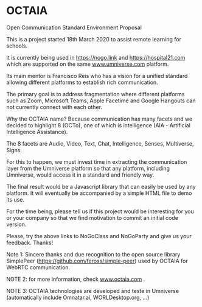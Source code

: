# OCTAIA
Open Communication Standard Environment Proposal  

This is a project started 18th March 2020 to assist remote learning for schools.

It is currently being used in https://nogo.link and https://hospital21.com which are supported on the same www.umniverse.com platform.

Its main mentor is Francisco Reis who has a vision for a unified standard allowing different platforms to establish rich communication. 

The primary goal is to address fragmentation where different platforms such as Zoom, Microsoft Teams, Apple Facetime and Google Hangouts can not currently connect with each other.

Why the OCTAIA name? Because communication has many facets and we decided to highlight 8 (OCTo), one of which is intelligence (AIA - Artificial Intelligence Assistance). 

The 8 facets are Audio, Video, Text, Chat, Intelligence, Senses, Multiverse, Signs.

For this to happen, we must invest time in extracting the communication layer from the Umniverse platform so that any platform, including Umniverse, would access it in a standard and friendly way.

The final result would be a Javascript library that can easily be used by any platform. It will eventually be accompanied by a simple HTML file to demo its use.

For the time being, please tell us if this project would be interesting for you or your company so that we find motivation to commit an initial code version. 

Please, try the above links to NoGoClass and NoGoParty and give us your feedback. Thanks!

Note 1: Sincere thanks and due recognition to the open source library SimplePeer (https://github.com/feross/simple-peer) used by OCTAIA for WebRTC communication.

NOTE 2: for more information, check www.octaia.com .

NOTE 3: OCTAIA technologies are developed and teste in Umniverse (automatically include Omnatar.ai, WORLDesktop.org, ...)

